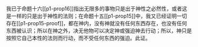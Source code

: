 我已于命题十六[[p1-prop16]]指出无限多的事物只是出于神性之必然性，或者这是一样的只是出于神性的法则；在命题十五[[p1-prop15]]中，我又已经证明一切存在[[p1-prop15-proof]]，都在神内，没有神就没有任何东西存在，也没有任何东西被认识；所以在神之外，决无他物可以决定神或强迫神去行动；所以，神只是按照它自己本性的法则而行动，而不受任何东西的强迫。此证。
